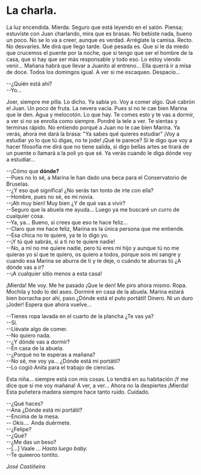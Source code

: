 # La charla.

La luz encendida. Mierda. Seguro que está leyendo en el salón. Piensa; estuviste con Juan charlando, mira que es brasas. No bebiste nada, bueno un poco. No se lo va a creer, aunque es verdad. Arréglate la camisa. Recto. No desvaríes. Me dirá que llego tarde. Qué pesada es. Que si le da miedo que crucemos el puente por la noche, que si tengo que ser el hombre de la casa, que si hay que ser más responsable y todo eso. Lo estoy viendo venir... Mañana habrá que llevar a Juanito al entreno... Ella querrá ir a misa de doce. Todos los domingos igual. A ver si me escaqueo. Despacio...

--¿Quién está ahí?  
--Yo...

Joer, siempre me pilla. Lo dicho. Ya sabía yo. Voy a comer algo. Qué cabrón el Juan. Un poco de fruta. La nevera vacía. Pues sí no le cae bien Marina que le den. Agua y melocotón. Lo que hay.  Te comes esto y te vas a dormir, a ver si no se enrolla como siempre. Pondré la tele a ver. Te sientas y terminas rápido. No entiendo porqué a Juan no le cae bien Marina. Ya verás, ahora me dará la brasa: "Ya sabes qué quieres estudiar" ¡Voy a estudiar yo lo que tú digas, no te jode! ¡Qué te parece? Si le digo que voy a hacer filosofía me dirá que no tiene salida, si digo bellas artes se tirará de un puente o llamará a la poli yo que sé. Ya verás cuando le diga dónde voy a estudiar...  

--¡Cómo que **dónde?**  
--Pues no lo sé, a Marina le han dado una beca para el Conservatorio de Bruselas.  
--¿Y eso qué significa! ¿No serás tan tonto de irte con ella?  
--Hombre, pues no sé, es mi novia.  
--¡Ah muy bien! Muy bien ¿Y de qué vas a vivir?  
--Seguro que la abuela me ayuda... Luego ya me buscaré un curro de cualquier cosa.  
--Ya, ya... Bueno, si crees que eso te hace feliz...  
--Claro que me hace feliz, Marina es la única persona que me entiende.  
--Esa chica no te quiere, ya te lo digo yo.  
--¡Y tú qué sabrás, si a ti no te quiere nadie!  
--No, a mí no me quiere nadie, pero tú eres mi hijo y aunque tú no me quieras yo sí que te quiero, os quiero a todos, porque sois mi sangre y cuando esa Marina se aburra de ti y te deje, o cuándo te aburras tú ¿A dónde vas a ir?  
--¡A cualquier sitio menos a esta casa!

¡Mierda! Me voy. Me he pasado ¡Que le den! Me piro ahora mismo. Ropa. Mochila y todo lo del aseo. Dormiré en casa de la abuela. Marina estará bien borracha por ahí, paso ¿Dónde está el puto portátil! Dinero. Ni un duro ¡Joder! Espera que ahora vuelve...

--Tienes ropa lavada en el cuarto de la plancha ¿Te vas ya?  
--Sí.  
--Llévate algo de comer.  
--No quiero nada.  
--¿Y dónde vas a dormir?  
--En casa de la abuela.  
--¿Porqué no te esperas a mañana?  
--No sé, me voy ya... ¿Dónde está mi portátil?  
--Lo cogió Anita para el trabajo de ciencias.

Esta niña... siempre está con mis cosas. Lo tendrá en su habitación ¡Y me dice que si me voy mañana! A ver, a ver... Ahora no la despiertes ¡Mierda! Esta puñetera madera siempre hace tanto ruido. Cuidado. 

--¿Qué haces?  
--Ana ¿Dónde está mi portátil?  
--Encima de la mesa.  
-- *Okis....* Anda duérmete.  
--¿Felipe?  
--¿Qué?  
--¿Me das un beso?  
--[...] Vaale ... *Hasta luego baby.*  
--Te quieeroo tontito.  

*José Castiñeira*
